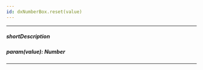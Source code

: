 ```yaml
---
id: dxNumberBox.reset(value)
---
```

---
##### shortDescription
<!-- Description goes here -->

##### param(value): Number
<!-- Description goes here -->

---
<!-- Description goes here -->